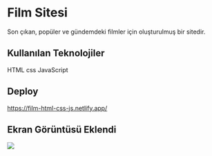 <h1>Film Sitesi</h1>

Son çıkan, popüler ve gündemdeki filmler için oluşturulmuş bir sitedir.

<h2>Kullanılan Teknolojiler</h2>

HTML
css
JavaScript

<h2>Deploy</h2>

https://film-html-css-js.netlify.app/

<h2>Ekran Görüntüsü Eklendi</h2>

![](film.gif)
